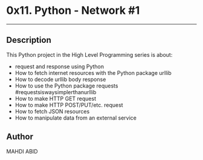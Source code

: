 # 0x11. Python - Network #1
---
## Description

This Python project in the High Level Programming series is about:
* request and response using Python
* How to fetch internet resources with the Python package urllib
* How to decode urllib body response
* How to use the Python package requests #requestsiswaysimplerthanurllib
* How to make HTTP GET request
* How to make HTTP POST/PUT/etc. request
* How to fetch JSON resources
* How to manipulate data from an external service


## Author
MAHDI ABID